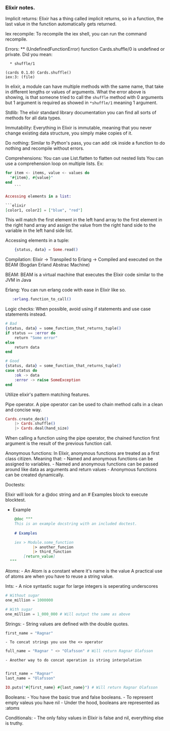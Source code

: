 ### Elixir notes.


Implicit returns:
    Elixir has a thing called implicit returns, so in a function, the last value in the function automatically gets returned.

Iex recompile:
    To recompile the iex shell, you can run the command recompile.

Errors:
** (UndefinedFunctionError) function Cards.shuffle/0 is undefined or private. Did you mean:

      * shuffle/1

    (cards 0.1.0) Cards.shuffle()
    iex:3: (file)

In elixir, a module can have multiple methods with the same name, that take in different lengths or values of arguments.
What the error above is showing, is that someone tried to call the `shuffle` method with 0 arguments but 1 argument is required as showed in `*shuffle/1` meaning 1 argument.


Stdlib:
    The elixir standard library documentation you can find all sorts of methods for all data types.

Immutability:
    Everything in Elixir is immutable, meaning that you never change existing data structure, you simply make copies of it.

Do nothing:
    Similar to Python's pass, you can add :ok inside a function to do nothing and recompile without errors.

Comprehensions:
    You can use List.flatten to flatten out nested lists
    You can use a comprehension loop on multiple lists. Ex:

```elixir
for item <- items, value <- values do
  "#{item}, #{value}"
end
    ```

Accessing elements in a list:

```elixir
[color1, color2] = ["blue", "red"]
```
This will match the first element in the left hand array to the first element in the right hand array and assign the value from the right hand side to the variable in the left hand side list.

Accessing elements in a tuple:

```elixir
    {status, data} = Some.read()
```

Compilation:
    Elixir -> Transpiled to  Erlang -> Compiled and executed on the BEAM (Bogdan Erland Abstrac Machine)


BEAM:
    BEAM is a virtual machine that executes the Elixir code similar to the JVM in Java

Erlang:
    You can run erlang code with ease in Elixir like so.

```elixir
   :erlang.function_to_call()  
```

Logic checks:
    When possible, avoid using if statements and use case statements instead.

```elixir
# Bad
{status, data} = some_function_that_returns_tuple()
if status == :error do
    return "Some error"
else
    return data
end
```

```elixir
# Good
{status, data} = some_function_that_returns_tuple()
case status do
    :ok -> data
    :error -> raise SomeException
end
```

Utilize elixir's pattern matching features.

Pipe operator.
    A pipe operator can be used to chain method calls in a clean and concise way.
```elixir
Cards.create_deck()
    |> Cards.shuffle()
    |> Cards.deal(hand_size)
```
When calling a function using the pipe operator, the chained function first argument is the result of the previous function call.


Anonymous functions:
    In Elixir, anonymous functions are treated as a first class citizen. Meaning that: 
        - Named and anonymous functions can be assigned to variables.
        - Named and anonymous functions can be passed around like data as arguments
            and return values
        - Anonymous functions can be created dynamically.

Doctests:

Elixir will look for a @doc string and an # Examples block to execute blocktest.

- Example

```elixir
    @doc """
    This is an example docstring with an included doctest.
    
    # Examples

    iex > Module.some_function
            |> another_funcion
            |> third_function
        [return_value]
  """
```

Atoms:
    - An Atom is a constant where it's name is the value
A practical use of atoms are when you have to reuse a string value.

Ints:
    - A nice syntastic sugar for large integers is seperating underscores
```elixir
# Without sugar
one_million = 1000000

# With sugar
one_million = 1_000_000 # Will output the same as above
```

Strings:
    - String values are defined with the double quotes.
```elixir
first_name = "Ragnar"
```
    - To concat strings you use the <> operator

```elixir
full_name = "Ragnar " <> "Olafsson" # Will return Ragnar Olafsson
```

    - Another way to do concat operation is string interpolation

```elixir

first_name = "Ragnar"
last_name = "Olafsson"

IO.puts("#{first_name} #{last_name}") # Will return Ragnar Olafsson
```

Booleans:
    - You have the basic true and false booleans.
    - To represent empty valeus you have nil
    - Under the hood, booleans are represented as :atoms

Conditionals:
    - The only falsy values in Elixir is false and nil, everything else is truthy.
